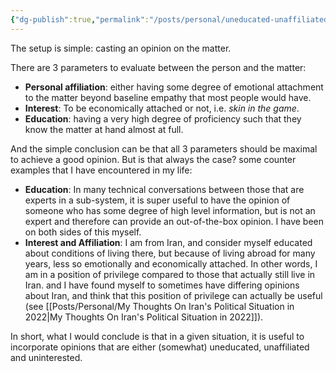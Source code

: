 ```yaml
---
{"dg-publish":true,"permalink":"/posts/personal/uneducated-unaffiliated-disinterested/","created":"2024-03-30T17:45:50.000+01:00","updated":"2024-03-30T17:45:50.571+01:00"}
---
```


The setup is simple: casting an opinion on the matter. 

There are 3 parameters to evaluate between the person and the matter: 

- **Personal affiliation**: either having some degree of emotional attachment to the matter beyond baseline empathy that most people would have. 
- **Interest**: To be economically attached or not, i.e. *skin in the game*.
- **Education**: having a very high degree of proficiency such that they know the matter at hand almost at full.

And the simple conclusion can be that all 3 parameters should be maximal to achieve a good opinion. But is that always the case? some counter examples that I have encountered in my life:

- **Education**: In many technical conversations between those that are experts in a sub-system, it is super useful to have the opinion of someone who has some degree of high level information, but is not an expert and therefore can provide an out-of-the-box opinion. I have been on both sides of this myself.
- **Interest and Affiliation**: I am from Iran, and consider myself educated about conditions of living there, but because of living abroad for many years, less so emotionally and economically attached. In other words, I am in a position of privilege compared to those that actually still live in Iran. and I have found myself to sometimes have differing opinions about Iran, and think that this position of privilege can actually be useful (see [[Posts/Personal/My Thoughts On Iran's Political Situation in 2022\|My Thoughts On Iran's Political Situation in 2022]]). 

In short, what I would conclude is that in a given situation, it is useful to incorporate opinions that are either (somewhat) uneducated, unaffiliated and uninterested.